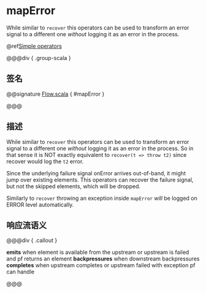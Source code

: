 # mapError

While similar to `recover` this operators can be used to transform an error signal to a different one *without* logging it as an error in the process.

@ref[Simple operators](../index.md#simple-operators)

@@@div { .group-scala }

## 签名

@@signature [Flow.scala](/akka-stream/src/main/scala/akka/stream/scaladsl/Flow.scala) { #mapError }

@@@

## 描述

While similar to `recover` this operators can be used to transform an error signal to a different one *without* logging
it as an error in the process. So in that sense it is NOT exactly equivalent to `recover(t => throw t2)` since recover
would log the `t2` error.

Since the underlying failure signal onError arrives out-of-band, it might jump over existing elements.
This operators can recover the failure signal, but not the skipped elements, which will be dropped.

Similarly to `recover` throwing an exception inside `mapError` _will_ be logged on ERROR level automatically.

## 响应流语义

@@@div { .callout }

**emits** when element is available from the upstream or upstream is failed and pf returns an element
**backpressures** when downstream backpressures
**completes** when upstream completes or upstream failed with exception pf can handle

@@@

